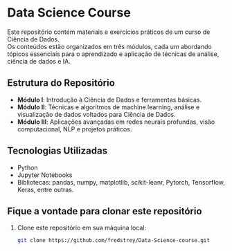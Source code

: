 # Data Science Course

Este repositório contém materiais e exercícios práticos de um curso de Ciência de Dados.  
Os conteúdos estão organizados em três módulos, cada um abordando tópicos essenciais para o aprendizado e aplicação de técnicas de análise, ciência de dados e IA.

## Estrutura do Repositório

- **Módulo I**: Introdução à Ciência de Dados e ferramentas básicas.
- **Módulo II**: Técnicas e algoritmos de machine learning, análise e visualização de dados voltados para Ciência de Dados.
- **Módulo III**: Aplicações avançadas em redes neurais profundas, visão computacional, NLP e projetos práticos.

## Tecnologias Utilizadas

- Python
- Jupyter Notebooks
- Bibliotecas: pandas, numpy, matplotlib, scikit-leanr, Pytorch, Tensorflow, Keras, entre outras.

## Fique a vontade para clonar este repositório

1. Clone este repositório em sua máquina local:
   ```bash
   git clone https://github.com/fredstrey/Data-Science-course.git
